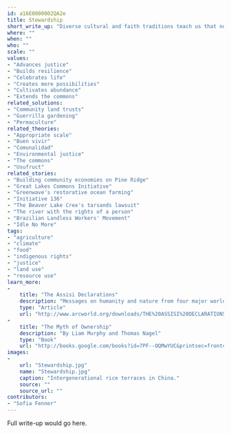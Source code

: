 ```yaml
---
id: a16E0000002QA2e
title: Stewardship
short_write_up: "Diverse cultural and faith traditions teach us that no human ownership is truly absolute. Any control we have over the assets of this planet may be a gift from God, nature, or our ancestors, but one thing is for sure: our dominion is only temporary. Others bequeathed us these assets, and others will depend upon them after we are gone. Stewardship, as opposed to ownership, embraces this reality. Whereas ownership suggests a right to do as we please, stewardship emphasizes our responsibility to protect, cultivate, and serve that which nourishes us. As such, the concept of stewardship forms a solid foundation for conversations about distributive justice and regenerative systems. "
where: ""
when: ""
who: ""
scale: ""
values:
- "Advances justice"
- "Builds resilience"
- "Celebrates life"
- "Creates more possibilities"
- "Cultivates abundance"
- "Extends the commons"
related_solutions:
- "Community land trusts"
- "Guerrilla gardening"
- "Permaculture"
related_theories:
- "Appropriate scale"
- "Buen vivir"
- "Comunalidad"
- "Environmental justice"
- "The commons"
- "Usufruct"
related_stories:
- "Building community economies on Pine Ridge"
- "Great Lakes Commons Initiative"
- "Greenwave's restorative ocean farming"
- "Initiative 136"
- "The Beaver Lake Cree's tarsands lawsuit"
- "The river with the rights of a person"
- "Brazilian Landless Workers' Movement"
- "Idle No More"
tags:
- "agriculture"
- "climate"
- "food"
- "indigenous rights"
- "justice"
- "land use"
- "resource use"
learn_more:
-
    title: "The Assisi Declarations"
    description: "Messages on humanity and nature from four major world religions"
    type: "Article"
    url: "http://www.arcworld.org/downloads/THE%20ASSISI%20DECLARATIONS.pdf"
-
    title: "The Myth of Ownership"
    description: "By Liam Murphy and Thomas Nagel"
    type: "Book"
    url: "http://books.google.com/books?id=7PF--OQMwYUC&printsec=frontcover&dq=murphy+nagel+the+myth+of+ownership&hl=en&sa=X&ei=RZwDVJK-EoeCjAKy0oGgCg&ved=0CCoQ6AEwAA#v=onepage&q&f=false"
images:
-
    url: "Stewardship.jpg"
    name: "Stewardship.jpg"
    caption: "Intergenerational rice terraces in China."
    source: ""
    source_url: ""
contributors:
- "Sofia Fenner"
---
```

Full write-up would go here.
